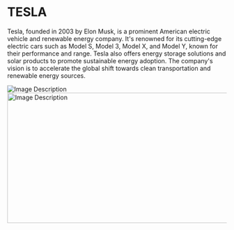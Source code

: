 # TESLA
Tesla, founded in 2003 by Elon Musk, is a prominent American electric vehicle and renewable energy company. 
It's renowned for its cutting-edge electric cars such as Model S, Model 3, Model X, and Model Y, known for their performance and range. 
Tesla also offers energy storage solutions and solar products to promote sustainable energy adoption.
The company's vision is to accelerate the global shift towards clean transportation and renewable energy sources.

<img src="https://encrypted-tbn0.gstatic.com/images?q=tbn:ANd9GcR87yi7dbsoQLvRntS_Gk_V5uMUmtUWJUjV2g&usqp=CAU" alt="Image Description">

<img src="https://encrypted-tbn0.gstatic.com/images?q=tbn:ANd9GcR87yi7dbsoQLvRntS_Gk_V5uMUmtUWJUjV2g&usqp=CAU" alt="Image Description" width="600" height="300">

